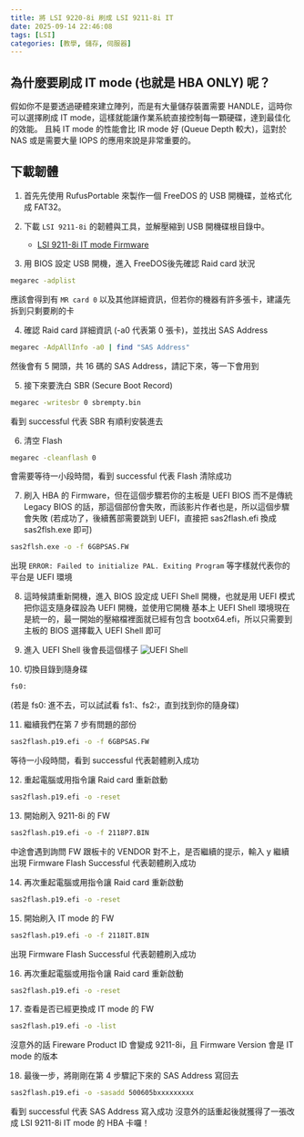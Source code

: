 ```yaml
---
title: 將 LSI 9220-8i 刷成 LSI 9211-8i IT
date: 2025-09-14 22:46:08
tags: [LSI]
categories: [教學, 儲存, 伺服器]
---
```

## 為什麼要刷成 IT mode (也就是 HBA ONLY) 呢？
假如你不是要透過硬體來建立陣列，而是有大量儲存裝置需要 HANDLE，這時你可以選擇刷成 IT mode，這樣就能讓作業系統直接控制每一顆硬碟，達到最佳化的效能。
且純 IT mode 的性能會比 IR mode 好 (Queue Depth 較大)，這對於 NAS 或是需要大量 IOPS 的應用來說是非常重要的。

<!-- more -->

## 下載韌體
1. 首先先使用 RufusPortable 來製作一個 FreeDOS 的 USB 開機碟，並格式化成 FAT32。

2. 下載 `LSI 9211-8i` 的韌體與工具，並解壓縮到 USB 開機碟根目錄中。
   - [LSI 9211-8i IT mode Firmware](https://cdn.redbean0721.com/download/LSI-9211-8i.zip)

3. 用 BIOS 設定 USB 開機，進入 FreeDOS後先確認 Raid card 狀況
```bash
megarec -adplist
```
應該會得到有 `MR card 0` 以及其他詳細資訊，但若你的機器有許多張卡，建議先拆到只剩要刷的卡

4. 確認 Raid card 詳細資訊 (-a0 代表第 0 張卡)，並找出 SAS Address
```bash
megarec -AdpAllInfo -a0 | find "SAS Address"
```
然後會有 5 開頭，共 16 碼的 SAS Address，請記下來，等一下會用到

5. 接下來要洗白 SBR (Secure Boot Record)
```bash
megarec -writesbr 0 sbrempty.bin
```
看到 successful 代表 SBR 有順利安裝進去

6. 清空 Flash
```bash
megarec -cleanflash 0
```
會需要等待一小段時間，看到 successful 代表 Flash 清除成功

7. 刷入 HBA 的 Firmware，但在這個步驟若你的主板是 UEFI BIOS 而不是傳統 Legacy BIOS 的話，那這個部份會失敗，而該影片作者也是，所以這個步驟會失敗 (若成功了，後續舊部需要跳到 UEFI，直接把 sas2flash.efi 換成 sas2flsh.exe 即可)
```bash
sas2flsh.exe -o -f 6GBPSAS.FW
```
出現 `ERROR: Failed to initialize PAL. Exiting Program` 等字樣就代表你的平台是 UEFI 環境

8. 這時候請重新開機，進入 BIOS 設定成 UEFI Shell 開機，也就是用 UEFI 模式把你這支隨身碟設為 UEFI 開機，並使用它開機
基本上 UEFI Shell 環境現在是統一的，最一開始的壓縮檔裡面就已經有包含 bootx64.efi，所以只需要到主板的 BIOS 選擇載入 UEFI Shell 即可

9. 進入 UEFI Shell 後會長這個樣子
![UEFI Shell](/images/flash-lsi-to-itmode/EFI_Shell.png)

10. 切換目錄到隨身碟
```bash
fs0:
```
(若是 fs0: 進不去，可以試試看 fs1:、fs2:，直到找到你的隨身碟)

11. 繼續我們在第 7 步有問題的部份
```bash
sas2flash.p19.efi -o -f 6GBPSAS.FW
```
等待一小段時間，看到 successful 代表韌體刷入成功

12. 重起電腦或用指令讓 Raid card 重新啟動
```bash
sas2flash.p19.efi -o -reset
```

13. 開始刷入 9211-8i 的 FW
```bash
sas2flash.p19.efi -o -f 2118P7.BIN
```
中途會遇到詢問 FW 跟板卡的 VENDOR 對不上，是否繼續的提示，輸入 y 繼續
出現 Firmware Flash Successful 代表韌體刷入成功

14. 再次重起電腦或用指令讓 Raid card 重新啟動
```bash
sas2flash.p19.efi -o -reset
```

15. 開始刷入 IT mode 的 FW
```bash
sas2flash.p19.efi -o -f 2118IT.BIN
```
出現 Firmware Flash Successful 代表韌體刷入成功

16. 再次重起電腦或用指令讓 Raid card 重新啟動
```bash
sas2flash.p19.efi -o -reset
```

17. 查看是否已經更換成 IT mode 的 FW
```bash
sas2flash.p19.efi -o -list
```
沒意外的話 Fireware Product ID 會變成 9211-8i，且 Firmware Version 會是 IT mode 的版本

18. 最後一步，將剛剛在第 4 步驟記下來的 SAS Address 寫回去
```bash
sas2flash.p19.efi -o -sasadd 500605bxxxxxxxxx
```

看到 successful 代表 SAS Address 寫入成功
沒意外的話重起後就獲得了一張改成 LSI 9211-8i IT mode 的 HBA 卡囉！